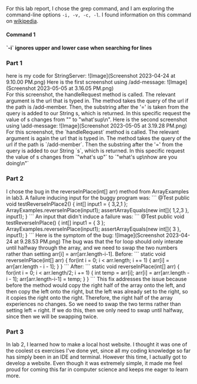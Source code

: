 
For this lab report, I chose the grep command, and I am exploring the command-line options `-i, -v, -c, -l`. I found information on this command on [wikipedia](https://en.wikibooks.org/wiki/Grep). 

<h4> Command 1 <h4>
  `-i` ignores upper and lower case when searching for lines

<h3>Part 1</h3>
here is my code for StringServer: ![Image](Screenshot 2023-04-24 at 9.10.00 PM.png)
Here is the first screenshot using /add-message: ![Image](Screenshot 2023-05-05 at 3.16.05 PM.png) <br>
For this screenshot, the handleRequest method is called. The relevant argument is the url that is typed in. The method takes the query of the url if
the path is /add-member. Then, the substring after the '=' is taken from the query is added to our String s, which is returned. In this specific request
the value of s changes from "" to "what'sup\n". 
Here is the second screenshot using \add-message: ![Image](Screenshot 2023-05-05 at 3.19.28 PM.png) <br>
For this screenshot, the `handleRequest` method is called. The relevant argument is again the url that is typed in. The method takes the query of the url
if the path is `/add-member`. Then the substring after the '=' from the query is added to our String `s`, which is returned. In this specific request
the value of s changes from `"what's up"` to `"what's up\nhow are you doing\n"`
<h3>Part 2</h3>
I chose the bug in the reverseInPlace(int[] arr) method from ArrayExamples in lab3. A failure inducing input for the buggy program was:
```
@Test
  public void testReverseInPlace2() {
    int[] input1 = { 3,2,1 };
    ArrayExamples.reverseInPlace(input1);
    assertArrayEquals(new int[]{ 1,2,3 }, input1);
  }
 ```
 An input that didn't induce a failure was:
 ```
 	@Test 
	public void testReverseInPlace() {
    int[] input1 = { 3 };
    ArrayExamples.reverseInPlace(input1);
    assertArrayEquals(new int[]{ 3 }, input1);
	}
 ```
 Here is the symptom of the bug:
 ![Image](Screenshot 2023-04-24 at 9.28.53 PM.png)
 The bug was that the for loop should only interate until halfway through the array, and we need to swap the two numbers rather than setting
 arr[i] = arr[arr.length-i-1].
 Before:
 ```
 static void reverseInPlace(int[] arr) {
    for(int i = 0; i < arr.length; i += 1) {
      arr[i] = arr[arr.length - i - 1];
    }
  }
  ```
  After:
  ```
  static void reverseInPlace(int[] arr) {
    for(int i = 0; i < arr.length/2; i += 1) {
      int temp = arr[i];
      arr[i] = arr[arr.length - i - 1];
      arr[arr.length-i-1] = temp;
    }
  }
  ```
  This fix addresses the issue because before the method would copy the right half of the array onto the left, and then copy the left onto the right,
  but the left was already set to the right, so it copies the right onto the right. Therefore, the right half of the array experiences no changes. So
  we need to swap the two terms rather than setting left = right. If we do this, then we only need to swap until halfway, since then we will be swapping twice.
  <h3>Part 3</h3>
  In lab 2, I learned how to make a local host website. I thought it was one of the coolest cs exercises I've done yet, since all my coding knowledge
  so far has simply been in an IDE and terminal. However this time, I actually got to develop a website. Even though it was extremely simple, it made me 
  feel proud for coming this far in computer science and keeps me eager to learn more. 

